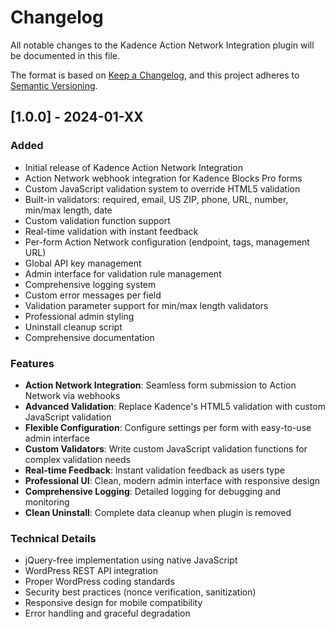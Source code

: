 # Changelog

All notable changes to the Kadence Action Network Integration plugin will be documented in this file.

The format is based on [Keep a Changelog](https://keepachangelog.com/en/1.0.0/),
and this project adheres to [Semantic Versioning](https://semver.org/spec/v2.0.0.html).

## [1.0.0] - 2024-01-XX

### Added
- Initial release of Kadence Action Network Integration
- Action Network webhook integration for Kadence Blocks Pro forms
- Custom JavaScript validation system to override HTML5 validation
- Built-in validators: required, email, US ZIP, phone, URL, number, min/max length, date
- Custom validation function support
- Real-time validation with instant feedback
- Per-form Action Network configuration (endpoint, tags, management URL)
- Global API key management
- Admin interface for validation rule management
- Comprehensive logging system
- Custom error messages per field
- Validation parameter support for min/max length validators
- Professional admin styling
- Uninstall cleanup script
- Comprehensive documentation

### Features
- **Action Network Integration**: Seamless form submission to Action Network via webhooks
- **Advanced Validation**: Replace Kadence's HTML5 validation with custom JavaScript validation
- **Flexible Configuration**: Configure settings per form with easy-to-use admin interface
- **Custom Validators**: Write custom JavaScript validation functions for complex validation needs
- **Real-time Feedback**: Instant validation feedback as users type
- **Professional UI**: Clean, modern admin interface with responsive design
- **Comprehensive Logging**: Detailed logging for debugging and monitoring
- **Clean Uninstall**: Complete data cleanup when plugin is removed

### Technical Details
- jQuery-free implementation using native JavaScript
- WordPress REST API integration
- Proper WordPress coding standards
- Security best practices (nonce verification, sanitization)
- Responsive design for mobile compatibility
- Error handling and graceful degradation 